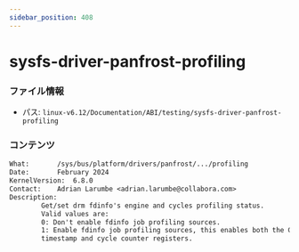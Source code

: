 ```yaml
---
sidebar_position: 408
---
```

# sysfs-driver-panfrost-profiling

### ファイル情報

- パス: `linux-v6.12/Documentation/ABI/testing/sysfs-driver-panfrost-profiling`

### コンテンツ

```txt
What:		/sys/bus/platform/drivers/panfrost/.../profiling
Date:		February 2024
KernelVersion:	6.8.0
Contact:	Adrian Larumbe <adrian.larumbe@collabora.com>
Description:
		Get/set drm fdinfo's engine and cycles profiling status.
		Valid values are:
		0: Don't enable fdinfo job profiling sources.
		1: Enable fdinfo job profiling sources, this enables both the GPU's
		timestamp and cycle counter registers.

```
